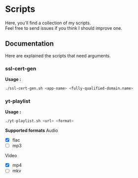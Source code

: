 # Scripts
Here, you'll find a collection of my scripts.<br/>
Feel free to send issues if you think I should improve one.

## Documentation
Here are explained the scripts that need arguments.

### ssl-cert-gen
**Usage :**
```bash
./ssl-cert-gen.sh <app-name> <fully-qualified-domain.name>
```

### yt-playlist

**Usage :**
```bash
./yt-playlist.sh <url> <format>
```

**Supported formats**
Audio
- [x] flac
- [ ] mp3

Video
- [x] mp4
- [ ] mkv
